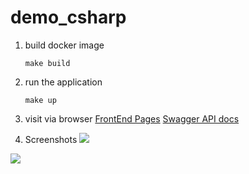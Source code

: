 # demo_csharp
1. build docker image
   ```
   make build
   ```
2. run the application
   ```
   make up
   ```
3. visit via browser
   [FrontEnd Pages](http://localhost)
   [Swagger API docs](http://localhost/swagger/index.html)

4. Screenshots
  ![](https://github.com/jockhuang/demo_csharp/blob/dev/img/Screenshot%202024-08-08%20at%2012.19.08%E2%80%AFAM.png?raw=true)

  ![](https://github.com/jockhuang/demo_csharp/blob/dev/img/Screenshot%202024-08-08%20at%2012.19.22%E2%80%AFAM.png?raw=true)
